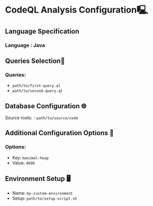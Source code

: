 # **CodeQL Analysis Configuration**🖳

## Language Specification
### Language : Java

## Queries Selection📶
### Queries:
  - ```path/to/first-query.ql```
  - ```path/to/second-query.ql```
## Database Configuration 🌐
  Source roots:
    - ```path/to/source/code```

## Additional Configuration Options 📡
### Options:
  - Key: ```maximal-heap```
  - Value: ```4096```

## Environment Setup 🖥️

  - Name: ```my-custom-environment```
  - Setup: ```path/to/setup-script.sh```

